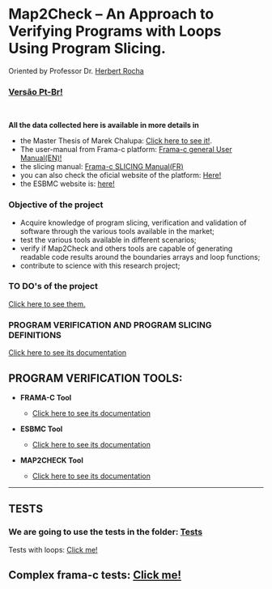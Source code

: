 # **Map2Check – An Approach to Verifying Programs with Loops Using Program Slicing.**

Oriented by Professor Dr. [Herbert Rocha](https://github.com/hbgit)

### [Versão Pt-Br!](./extras/translations/READMEptbr.md)

<br>

**All the data collected here is available in more details in**

-   the Master Thesis of Marek Chalupa: [Click here to see it!](./materials/thesis_PIBIC.pdf).
-   The user-manual from Frama-c platform: [Frama-c general User Manual(EN)!](./materials/frama-c-user-manual.pdf)
-   the slicing manual: [Frama-c SLICING Manual(FR)](./materials/frama-c-slicing-documentation-french.pdf)
-   you can also check the oficial website of the platform: [Here!](https://frama-c.com/index.html)
-   the ESBMC website is: [here!](http://esbmc.org/)

### **Objective of the project** 

-   Acquire knowledge of program slicing, verification and validation of software through the various tools available in the market;
-   test the various tools available in different scenarios;
-   verify if Map2Check and others tools are capable of generating readable code results around the boundaries arrays and loop functions;
-   contribute to science with this research project;

### **TO DO's of the project**

[Click here to see them.](./TODO.md)

### **PROGRAM VERIFICATION AND PROGRAM SLICING DEFINITIONS**
[Click here to see its documentation](./PSDefinitions.md)

## **PROGRAM VERIFICATION TOOLS:**

-   **FRAMA-C Tool**
    -   [Click here to see its documentation](./extras/frama-c/FramacTool.md)

-   **ESBMC Tool**
    -   [Click here to see its documentation](./extras/esbmc/esbmcTool.md)

-   **MAP2CHECK Tool**
    -   [Click here to see its documentation](./extras/map2check/map2checkTool.md)
---

## **TESTS**

### We are going to use the tests in the folder: [Tests](./tests/)

Tests with loops: [Click me!](/extras/frama-c/LoopFramaCTests.md)

## Complex frama-c tests: [Click me!](./extras/frama-c/ComplexFramaCTests.md)